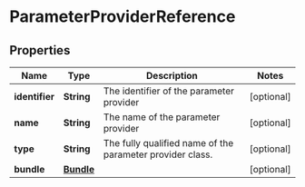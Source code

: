 # ParameterProviderReference

## Properties
Name | Type | Description | Notes
------------ | ------------- | ------------- | -------------
**identifier** | **String** | The identifier of the parameter provider |  [optional]
**name** | **String** | The name of the parameter provider |  [optional]
**type** | **String** | The fully qualified name of the parameter provider class. |  [optional]
**bundle** | [**Bundle**](Bundle.md) |  |  [optional]
